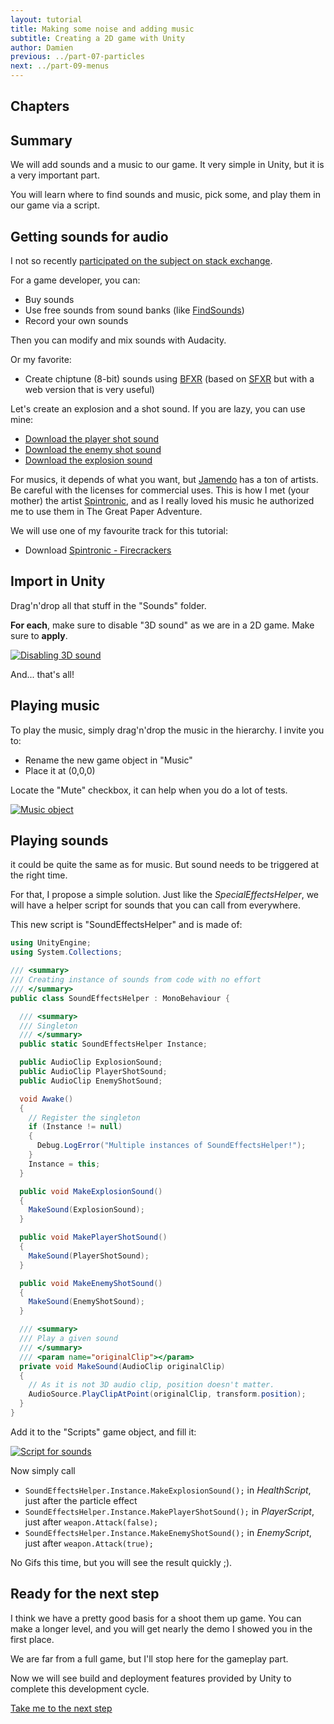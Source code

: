 ```yaml
---
layout: tutorial
title: Making some noise and adding music
subtitle: Creating a 2D game with Unity
author: Damien
previous: ../part-07-particles
next: ../part-09-menus
---
```


## Chapters

<Sommaire ici>

## Summary

We will add sounds and a music to our game. It very simple in Unity, but it is a very important part.

You will learn where to find sounds and music, pick some, and play them in our game via a script.

## Getting sounds for audio

I not so recently [participated on the subject on stack exchange](http://gamedev.stackexchange.com/questions/22525/how-does-a-one-man-developer-do-its-games-sounds).

For a game developer, you can:

- Buy sounds
- Use free sounds from sound banks (like [FindSounds](http://www.findsounds.com/))
- Record your own sounds

Then you can modify and mix sounds with Audacity.

Or my favorite:

- Create chiptune (8-bit) sounds using [BFXR](http://www.bfxr.net/) (based on [SFXR](http://drpetter.se/project_sfxr.html) but with a web version that is very useful)

Let's create an explosion and a shot sound. If you are lazy, you can use mine:

- [Download the player shot sound][sound_shot_player]
- [Download the enemy shot sound][sound_shot_enemy]
- [Download the explosion sound][sound_explosion]

For musics, it depends of what you want, but [Jamendo](http://www.jamendo.com/) has a ton of artists. Be careful with the licenses for commercial uses.
This is how I met (your mother) the artist [Spintronic](http://spintronic.fr/ticket/listbyartist/1), and as I really loved his music he authorized me to use them in The Great Paper Adventure.

We will use one of my favourite track for this tutorial:

- Download [Spintronic - Firecrackers](http://spintronic.fr/song/download/45?format=mp3)

## Import in Unity

Drag'n'drop all that stuff in the "Sounds" folder.

**For each**, make sure to disable "3D sound" as we are in a 2D game. Make sure to **apply**.

[ ![Disabling 3D sound][3dsound]][3dsound]

And... that's all!

## Playing music

To play the music, simply drag'n'drop the music in the hierarchy. I invite you to:

- Rename the new game object in "Music"
- Place it at (0,0,0)

Locate the "Mute" checkbox, it can help when you do a lot of tests.

[ ![Music object][music]][music]

## Playing sounds

it could be quite the same as for music. But sound needs to be triggered at the right time.

For that, I propose a simple solution. Just like the _SpecialEffectsHelper_, we will have a helper script for sounds that you can call from everywhere.

This new script is "SoundEffectsHelper" and is made of:

````csharp
using UnityEngine;
using System.Collections;

/// <summary>
/// Creating instance of sounds from code with no effort
/// </summary>
public class SoundEffectsHelper : MonoBehaviour {

  /// <summary>
  /// Singleton
  /// </summary>
  public static SoundEffectsHelper Instance;

  public AudioClip ExplosionSound;
  public AudioClip PlayerShotSound;
  public AudioClip EnemyShotSound;

  void Awake()
  {
    // Register the singleton
    if (Instance != null)
    {
      Debug.LogError("Multiple instances of SoundEffectsHelper!");
    }
    Instance = this;
  }

  public void MakeExplosionSound()
  {
    MakeSound(ExplosionSound);
  }

  public void MakePlayerShotSound()
  {
    MakeSound(PlayerShotSound);
  }

  public void MakeEnemyShotSound()
  {
    MakeSound(EnemyShotSound);
  }

  /// <summary>
  /// Play a given sound
  /// </summary>
  /// <param name="originalClip"></param>
  private void MakeSound(AudioClip originalClip)
  {
    // As it is not 3D audio clip, position doesn't matter.
    AudioSource.PlayClipAtPoint(originalClip, transform.position);
  }
}

````

Add it to the "Scripts" game object, and fill it:

[ ![Script for sounds][sound_script]][sound_script]

Now simply call

- `SoundEffectsHelper.Instance.MakeExplosionSound();` in _HealthScript_, just after the particle effect
- `SoundEffectsHelper.Instance.MakePlayerShotSound();` in _PlayerScript_, just after `weapon.Attack(false);`
- `SoundEffectsHelper.Instance.MakeEnemyShotSound();` in _EnemyScript_, just after `weapon.Attack(true);`

No Gifs this time, but you will see the result quickly ;).


## Ready for the next step

I think we have a pretty good basis for a shoot them up game. You can make a longer level, and you will get nearly the demo I showed you in the first place.

We are far from a full game, but I'll stop here for the gameplay part.

Now we will see build and deployment features provided by Unity to complete this development cycle.

[Take me to the next step]()

[3dsound]: ./img/3dsound.png
[music]: ./img/music.png
[sound_script]: ./img/sound_script.png

[sound_explosion]: ./sounds/sound_explosion.wav
[sound_shot_player]: ./sounds/sound_shot_player.wav
[sound_shot_enemy]: ./sounds/sound_shot_enemy.wav
